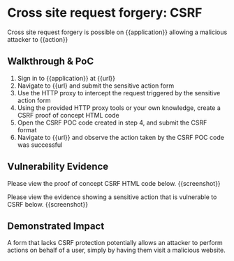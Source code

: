 # Cross site request forgery: CSRF

<!--
Provide a 1-2 sentence description - see http://cveproject.github.io/docs/content/key-details-phrasing.pdf for tips

This format is a good guide:
[VULNTYPE] in [COMPONENT] in [APPLICATION] allows [ATTACKER] to [IMPACT] via [VECTOR]
-->

Cross site request forgery is possible on {{application}} allowing a malicious attacker to {{action}}

## Walkthrough & PoC

<!-- Provide a step-by-step walkthrough on how to access the vulnerable injection point, and how to exploit the vulnerability.
Adding a dot-pointed walkthrough with relevant screenshots will speed triage time and result in faster rewards!
-->

1. Sign in to {{application}} at {{url}}
1. Navigate to {{url} and submit the sensitive action form
1. Use the HTTP proxy to intercept the request triggered by the sensitive action form
1. Using the provided HTTP proxy tools or your own knowledge, create a CSRF proof of concept HTML code
1. Open the CSRF POC code created in step 4, and submit the CSRF format
1. Navigate to {{url}} and observe the action taken by the CSRF POC code was successful

## Vulnerability Evidence
<!--
Your submission MUST include evidence of the vulnerability and not be theoretical in nature.

For a CSRF vulnerability, please include a screenshot or video showing the successful execution of a CSRF POC code to perform some sensitive action. Please also include the proof of concept CSRF HTML code.
-->
Please view the proof of concept CSRF HTML code below.
{{screenshot}}

Please view the evidence showing a sensitive action that is vulnerable to CSRF below. {{screenshot}}

## Demonstrated Impact

<!--
Attempt to escalate the lack of CSRF protection to perform an account takeover or some other sensitive action. If this is possible, provide a full proof-of-concept here.
-->

A form that lacks CSRF protection potentially allows an attacker to perform actions on behalf of a user, simply by having them visit a malicious website.
